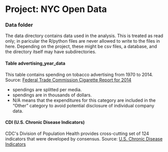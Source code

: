 # Project: NYC Open Data
### Data folder

The data directory contains data used in the analysis. This is treated as read only; in paricular the R/python files are never allowed to write to the files in here. Depending on the project, these might be csv files, a database, and the directory itself may have subdirectories.


#### Table advertising_year_data
This table contains spending on tobacco advertising from 1970 to 2014.
Source: [Federal Trade Commission Cigarette Report for 2014](https://www.ftc.gov/system/files/documents/reports/federal-trade-commission-cigarette-report-2014-federal-trade-commission-smokeless-tobacco-report/ftc_cigarette_report_2014.pdf)
- spendings are splitted per media.  
- spendings are in thousands of dollars.   
- N/A means that the expenditures for this category are included in the “Other” category to avoid potential disclosure of individual company data.  

#### CDI (U.S. Chronic Disease Indicators)
CDC's Division of Population Health provides cross-cutting set of 124 indicators that were developed by consensus.
Source: [U.S. Chronic Disease Indicators](https://catalog.data.gov/dataset/u-s-chronic-disease-indicators-cdi-e50c9)

